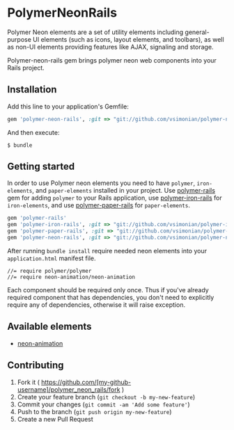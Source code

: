 # PolymerNeonRails

Polymer Neon elements are a set of utility elements including general-purpose UI elements (such as icons, layout elements,
and toolbars), as well as non-UI elements providing features like AJAX, signaling and storage.

Polymer-neon-rails gem brings polymer neon web components into your Rails project.

## Installation

Add this line to your application's Gemfile:

```ruby
gem 'polymer-neon-rails', :git => "git://github.com/vsimonian/polymer-neon-rails.git"
```

And then execute:

    $ bundle

<!--- (not published to rubygems.org)
Or install it yourself as:

    $ gem install polymer-neon-rails
-->

## Getting started

In order to use Polymer neon elements you need to have
`polymer`, `iron-elements`, and `paper-elements` installed in your project. Use [polymer-rails](https://github.com/alchapone/polymer-rails) gem for adding `polymer` to your Rails application,
use [polymer-iron-rails](https://github.com/vsimonian/polymer-iron-rails) for `iron-elements`, and use [polymer-paper-rails](https://github.com/vsimonian/polymer-paper-rails) for `paper-elements`.

```ruby
gem 'polymer-rails'
gem 'polymer-iron-rails', :git => "git://github.com/vsimonian/polymer-iron-rails.git"
gem 'polymer-paper-rails', :git => "git://github.com/vsimonian/polymer-paper-rails.git"
gem 'polymer-neon-rails', :git => "git://github.com/vsimonian/polymer-neon-rails.git"
```

After running `bundle install` require needed neon elements into your `application.html` manifest file.

    //= require polymer/polymer
    //= require neon-animation/neon-animation

Each component should be required only once. Thus if you've already required component that has dependencies, you don't need
to explicitly require any of dependencies, otherwise it will raise exception.

## Available elements

* [neon-animation](https://elements.polymer-project.org/elements/neon-animation)

## Contributing

1. Fork it ( https://github.com/[my-github-username]/polymer_neon_rails/fork )
2. Create your feature branch (`git checkout -b my-new-feature`)
3. Commit your changes (`git commit -am 'Add some feature'`)
4. Push to the branch (`git push origin my-new-feature`)
5. Create a new Pull Request
